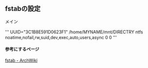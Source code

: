 ## fstabの設定

メイン

'''
UUID="3C1B8E591D0623F1" /home/MYNAME/mnt/DIRECTRY ntfs　noatime,nofail,rw,suid,dev,exec,auto,users,async 0 0
'''

#### 参考にするページ

[fstab - ArchWiki](https://wiki.archlinux.jp/index.php/Fstab)

